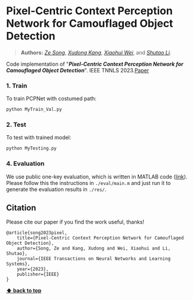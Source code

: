 # Pixel-Centric Context Perception Network for Camouflaged Object Detection
> **Authors:** 
> [*Ze Song*](https://scholar.google.com/citations?user=uatSii8AAAAJ&hl=zh-CN&oi=sra),
> [*Xudong Kang*](https://scholar.google.com/citations?user=5XOeLZYAAAAJ&hl=en),
> [*Xiaohui Wei*](https://scholar.google.co.il/citations?user=Uq50h3gAAAAJ&hl=zh-CN),
> and [*Shutao Li*](https://scholar.google.com/citations?user=PlBq8n8AAAAJ&hl=en).


Code implementation of "_**Pixel-Centric Context Perception Network for Camouflaged Object Detection**_".  IEEE TNNLS 2023.[Paper](https://ieeexplore.ieee.org/abstract/document/10278183/)

### 1. Train

To train PCPNet with costumed path:

```bash
python MyTrain_Val.py 
```
### 2. Test

To test with trained model:

```bash
python MyTesting.py 
```

### 4. Evaluation 

We use public one-key evaluation, which is written in MATLAB code ([link](https://drive.google.com/file/d/1_h4_CjD5GKEf7B1MRuzye97H0MXf2GE9/view?usp=sharing)). 
Please follow this the instructions in `./eval/main.m` and just run it to generate the evaluation results in `./res/`.


## Citation

Please cite our paper if you find the work useful, thanks!


	@article{song2023pixel,
  		title={Pixel-Centric Context Perception Network for Camouflaged Object Detection},
  		author={Song, Ze and Kang, Xudong and Wei, Xiaohui and Li, Shutao},
  		journal={IEEE Transactions on Neural Networks and Learning Systems},
  		year={2023},
  		publisher={IEEE}
	}
	

**[⬆ back to top](#1-preface)**
